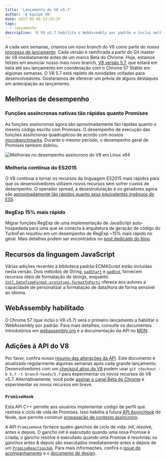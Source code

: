 ```yaml
---
title: 'Lançamento do V8 v5.7'
author: 'A equipe V8'
date: 2017-02-06 13:33:37
tags:
  - lançamento
description: 'O V8 v5.7 habilita o WebAssembly por padrão e inclui melhorias de desempenho e aumento do suporte aos recursos de linguagem ECMAScript.'
---
```

A cada seis semanas, criamos um novo branch do V8 como parte do nosso [processo de lançamento](/docs/release-process). Cada versão é ramificada a partir do Git master do V8 imediatamente antes de um marco Beta do Chrome. Hoje, estamos felizes em anunciar nosso mais novo branch, [V8 versão 5.7](https://chromium.googlesource.com/v8/v8.git/+log/branch-heads/5.7), que estará em beta até seu lançamento em coordenação com o Chrome 57 Stable em algumas semanas. O V8 5.7 está repleto de novidades voltadas para desenvolvedores. Gostaríamos de oferecer um prévia de alguns destaques em antecipação ao lançamento.

<!--truncate-->
## Melhorias de desempenho

### Funções assíncronas nativas tão rápidas quanto Promises

As funções assíncronas agora são aproximadamente tão rápidas quanto o mesmo código escrito com Promises. O desempenho de execução das funções assíncronas quadruplicou de acordo com nossos [microbenchmarks](https://codereview.chromium.org/2577393002). Durante o mesmo período, o desempenho geral de Promises também dobrou.

![Melhorias no desempenho assíncrono do V8 em Linux x64](/_img/v8-release-57/async.png)

### Melhoria contínua do ES2015

O V8 continua a tornar os recursos da linguagem ES2015 mais rápidos para que os desenvolvedores utilizem novos recursos sem sofrer custos de desempenho. O operador spread, a desestruturação e os geradores agora são [aproximadamente tão rápidos quanto seus equivalentes ingênuos do ES5](https://fhinkel.github.io/six-speed/).

### RegExp 15% mais rápido

Migrar funções RegExp de uma implementação de JavaScript auto-hospedada para uma que se conecta à arquitetura de geração de código do TurboFan resultou em um desempenho de RegExp ~15% mais rápido no geral. Mais detalhes podem ser encontrados no [post dedicado do blog](/blog/speeding-up-regular-expressions).

## Recursos da linguagem JavaScript

Várias adições recentes à biblioteca padrão ECMAScript estão incluídas nesta versão. Dois métodos de String, [`padStart`](https://developer.mozilla.org/en-US/docs/Web/JavaScript/Reference/Global_Objects/String/padStart) e [`padEnd`](https://developer.mozilla.org/en-US/docs/Web/JavaScript/Reference/Global_Objects/String/padEnd), fornecem recursos úteis de formatação de strings, enquanto [`Intl.DateTimeFormat.prototype.formatToParts`](https://developer.mozilla.org/en-US/docs/Web/JavaScript/Reference/Global_Objects/DateTimeFormat/formatToParts) oferece aos autores a capacidade de personalizar a formatação de data/hora de forma sensível ao idioma.

## WebAssembly habilitado

O Chrome 57 (que inclui o V8 v5.7) será o primeiro lançamento a habilitar o WebAssembly por padrão. Para mais detalhes, consulte os documentos introdutórios em [webassembly.org](http://webassembly.org/) e a documentação da API no [MDN](https://developer.mozilla.org/en-US/docs/WebAssembly/API).

## Adições à API do V8

Por favor, confira nosso [resumo das alterações da API](https://docs.google.com/document/d/1g8JFi8T_oAE_7uAri7Njtig7fKaPDfotU6huOa1alds/edit). Este documento é atualizado regularmente algumas semanas após cada grande lançamento. Desenvolvedores com um [checkout ativo do V8](/docs/source-code#using-git) podem usar `git checkout -b 5.7 -t branch-heads/5.7` para experimentar os novos recursos do V8 v5.7. Alternativamente, você pode [assinar o canal Beta do Chrome](https://www.google.com/chrome/browser/beta.html) e experimentar os novos recursos em breve.

### `PromiseHook`

Esta API C++ permite aos usuários implementar código de perfil que rastreia o ciclo de vida de Promises. Isso habilita a futura [API AsyncHook](https://github.com/nodejs/node-eps/pull/18) do Node, que permite construir [propagação de contexto assíncrono](https://docs.google.com/document/d/1tlQ0R6wQFGqCS5KeIw0ddoLbaSYx6aU7vyXOkv-wvlM/edit#).

A API `PromiseHook` fornece quatro ganchos de ciclo de vida: init, resolve, antes e depois. O gancho init é executado quando uma nova Promise é criada; o gancho resolve é executado quando uma Promise é resolvida; os ganchos antes & depois são executados imediatamente antes e depois de um [`PromiseReactionJob`](https://tc39.es/ecma262/#sec-promisereactionjob). Para mais informações, confira o [issue de acompanhamento](https://bugs.chromium.org/p/v8/issues/detail?id=4643) e o [documento de design](https://docs.google.com/document/d/1rda3yKGHimKIhg5YeoAmCOtyURgsbTH_qaYR79FELlk/edit).
